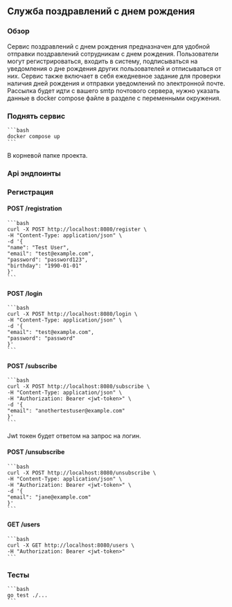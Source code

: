 ## Служба поздравлений с днем рождения

### Обзор

Сервис поздравлений с днем рождения предназначен для удобной отправки поздравлений сотрудникам с днем рождения. Пользователи могут регистрироваться, входить в систему, подписываться на уведомления о дне рождения других пользователей и отписываться от них. Сервис также включает в себя ежедневное задание для проверки наличия дней рождения и отправки уведомлений по электронной почте.
Рассылка будет идти с вашего smtp почтового сервера, нужно указать данные в docker compose файле в разделе с переменными окружения.
### Поднять сервис

    ```bash
    docker compose up
    ```
В корневой папке проекта.

### Api эндпоинты
### Регистрация

#### POST /registration

    ```bash
    curl -X POST http://localhost:8080/register \
    -H "Content-Type: application/json" \
    -d '{
    "name": "Test User",
    "email": "test@example.com",
    "password": "password123",
    "birthday": "1990-01-01"
    }'
    ```

#### POST /login

    ```bash
    curl -X POST http://localhost:8080/login \
    -H "Content-Type: application/json" \
    -d '{
    "email": "test@example.com",
    "password": "password"
    }'
    ```

#### POST /subscribe

    ```bash
    curl -X POST http://localhost:8080/subscribe \
    -H "Content-Type: application/json" \
    -H "Authorization: Bearer <jwt-token>" \
    -d '{
    "email": "anothertestuser@example.com"
    }'
    ```
Jwt токен будет ответом на запрос на логин.

#### POST /unsubscribe

    ```bash
    curl -X POST http://localhost:8080/unsubscribe \
    -H "Content-Type: application/json" \
    -H "Authorization: Bearer <jwt-token>" \
    -d '{
    "email": "jane@example.com"
    }'
    ```

#### GET /users

    ```bash
    curl -X GET http://localhost:8080/users \
    -H "Authorization: Bearer <jwt-token>"
    ```

### Тесты

    ```bash
    go test ./...
    ```